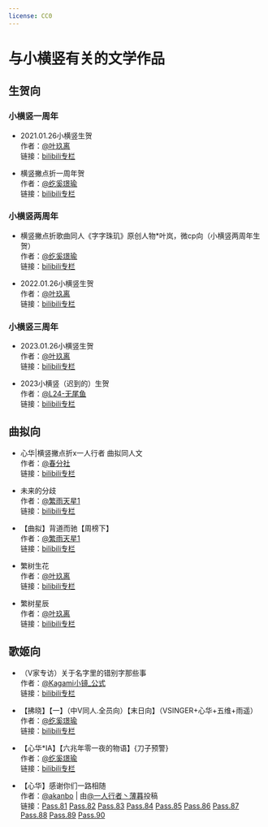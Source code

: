 ```yaml
---
license: CC0
---
```


# 与小横竖有关的文学作品

## 生贺向

### 小横竖一周年

- 2021.01.26小横竖生贺  
  作者：[@叶玖离](https://space.bilibili.com/42839388)  
  链接：[bilibili专栏](https://www.bilibili.com/read/cv9465990)  

- 横竖撇点折一周年贺  
  作者：[@纥奚璟瑜](https://space.bilibili.com/430112201)  
  链接：[bilibili专栏](https://www.bilibili.com/read/cv9477230)  

### 小横竖两周年

- 横竖撇点折歌曲同人《字字珠玑》原创人物*叶岚，微cp向（小横竖两周年生贺）  
  作者：[@纥奚璟瑜](https://space.bilibili.com/430112201)  
  链接：[bilibili专栏](https://www.bilibili.com/read/cv15006735)  

- 2022.01.26小横竖生贺  
  作者：[@叶玖离](https://space.bilibili.com/42839388)  
  链接：[bilibili专栏](https://www.bilibili.com/read/cv15006818)  

### 小横竖三周年

- 2023.01.26小横竖生贺  
  作者：[@叶玖离](https://space.bilibili.com/42839388)  
  链接：[bilibili专栏](https://www.bilibili.com/read/cv21417792)  

- 2023小横竖（迟到的）生贺  
  作者：[@L24-无尾鱼](https://space.bilibili.com/1691251950)  
  链接：[bilibili专栏](https://www.bilibili.com/read/cv21444786)  

## 曲拟向

- 心华\|横竖撇点折x一人行者 曲拟同人文  
  作者：[@春分社](https://space.bilibili.com/28607866)  
  链接：[bilibili专栏](https://www.bilibili.com/read/cv4537667)  

- 未来的分歧  
  作者：[@繁雨天星1](https://space.bilibili.com/51253082)  
  链接：[bilibili专栏](https://www.bilibili.com/read/cv4585267)  

- 【曲拟】背道而驰【周榜下】  
  作者：[@繁雨天星1](https://space.bilibili.com/51253082)  
  链接：[bilibili专栏](https://www.bilibili.com/read/cv4697441)  

- 繁树生花  
  作者：[@叶玖离](https://space.bilibili.com/42839388)  
  链接：[bilibili专栏](https://www.bilibili.com/read/cv4636703)  

- 繁树星辰  
  作者：[@叶玖离](https://space.bilibili.com/42839388)  
  链接：[bilibili专栏](https://www.bilibili.com/read/cv4687640)  

## 歌姬向

- （V家专访）关于名字里的错别字那些事  
  作者：[@Kagami小镜_公式](https://space.bilibili.com/472968316)  
  链接：[bilibili专栏](https://www.bilibili.com/read/cv4796957)  

- 【拂晓】【一】（中V同人.全员向）【末日向】（VSINGER+心华+五维+雨遥）  
  作者：[@纥奚璟瑜](https://space.bilibili.com/430112201)  
  链接：[bilibili专栏](https://www.bilibili.com/read/cv6938287)  

- 【心华*IA】【六兆年零一夜的物语】{刀子预警}  
  作者：[@纥奚璟瑜](https://space.bilibili.com/430112201)  
  链接：[bilibili专栏](https://www.bilibili.com/read/cv8353464)  

- 【心华】感谢你们一路相随  
  作者：[@akanbo](https://space.bilibili.com/113328776) | 由[@一人行者丶薄暮](https://space.bilibili.com/75070330)投稿    
  链接：[Pass.81](https://www.bilibili.com/read/cv17126301) [Pass.82](https://www.bilibili.com/read/cv17126301) [Pass.83](https://www.bilibili.com/read/cv17472919) [Pass.84](https://www.bilibili.com/read/cv17645144) [Pass.85](https://www.bilibili.com/read/cv18067007) [Pass.86](https://www.bilibili.com/read/cv18677176) [Pass.87](https://www.bilibili.com/read/cv19247647) [Pass.88](https://www.bilibili.com/read/cv20169149) [Pass.89](https://www.bilibili.com/read/cv20963187) [Pass.90](https://www.bilibili.com/read/cv22254573)
